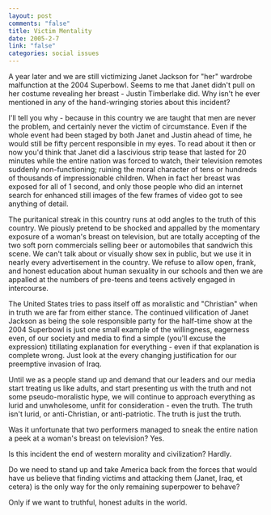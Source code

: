 ```yaml
--- 
layout: post
comments: "false"
title: Victim Mentality
date: 2005-2-7
link: "false"
categories: social issues
---
```

A year later and we are still victimizing Janet Jackson for "her" wardrobe malfunction at the 2004 Superbowl. Seems to me that Janet didn't pull on her costume revealing her breast - Justin Timberlake did. Why isn't he ever mentioned in any of the hand-wringing stories about this incident?

I'll tell you why - because in this country we are taught that men are never the problem, and certainly never the victim of circumstance. Even if the whole event had been staged by both Janet and Justin ahead of time, he would still be fifty percent responsible in my eyes. To read about it then or now you'd think that Janet did a lascivious strip tease that lasted for 20 minutes while the entire nation was forced to watch, their television remotes suddenly non-functioning; ruining the moral character of tens or hundreds of thousands of impressionable children. When in fact her breast was exposed for all of 1 second, and only those people who did an internet search for enhanced still images of the few frames of video got to see anything of detail.

The puritanical streak in this country runs at odd angles to the truth of this country. We piously pretend to be shocked and appalled by the momentary exposure of a woman's breast on television, but are totally accepting of the two soft porn commercials selling beer or automobiles that sandwich this scene. We can't talk about or visually show sex in public, but we use it in nearly every advertisement in the country. We refuse to allow open, frank, and honest education about human sexuality in our schools and then we are appalled at the numbers of pre-teens and teens actively engaged in intercourse.

The United States tries to pass itself off as moralistic and "Christian" when in truth we are far from either stance. The continued vilification of Janet Jackson as being the sole responsible party for the half-time show at the 2004 Superbowl is just one small example of the willingness, eagerness even, of our society and media to find a simple (you'll excuse the expression) titillating explanation for everything - even if that explanation is complete wrong. Just look at the every changing justification for our preemptive invasion of Iraq.

Until we as a people stand up and demand that our leaders and our media start treating us like adults, and start presenting us with the truth and not some pseudo-moralistic hype, we will continue to approach everything as lurid and unwholesome, unfit for consideration - even the truth. The truth isn't lurid, or anti-Christian, or anti-patriotic. The truth is just the truth.

Was it unfortunate that two performers managed to sneak the entire nation a peek at a woman's breast on television? Yes.

Is this incident the end of western morality and civilization? Hardly.

Do we need to stand up and take America back from the forces that would have us believe that finding victims and attacking them (Janet, Iraq, et cetera) is the only way for the only remaining superpower to behave?

Only if we want to truthful, honest adults in the world.
